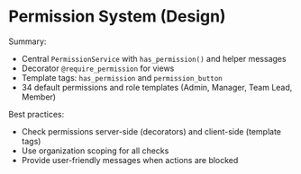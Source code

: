 # Permission System (Design)

Summary:
- Central `PermissionService` with `has_permission()` and helper messages
- Decorator `@require_permission` for views
- Template tags: `has_permission` and `permission_button`
- 34 default permissions and role templates (Admin, Manager, Team Lead, Member)

Best practices:
- Check permissions server-side (decorators) and client-side (template tags)
- Use organization scoping for all checks
- Provide user-friendly messages when actions are blocked

